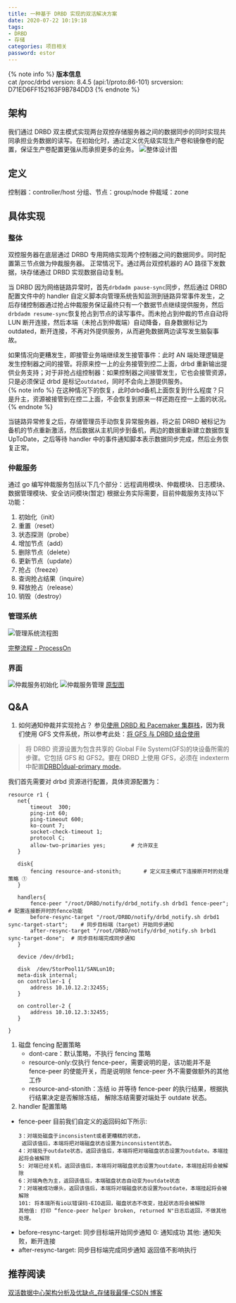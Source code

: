 ```yaml
---
title: 一种基于 DRBD 实现的双活解决方案
date: 2020-07-22 10:19:18
tags:
- DRBD
- 存储
categories: 项目相关
password: estor
---
```

{% note info %}
**版本信息**    
cat /proc/drbd 
version: 8.4.5 (api:1/proto:86-101)
srcversion: D71ED6FF152163F9B784DD3 
{% endnote %}
## 架构
我们通过 DRBD 双主模式实现两台双控存储服务器之间的数据同步的同时实现共同承担业务数据的读写。在初始化时，通过定义优先级实现生产卷和镜像卷的配置，保证生产卷配置更强从而承担更多的业务。
![整体设计图](/images/AA-DRBD/AA-DRBD.png)
## 定义
控制器：controller/host
分组、节点：group/node
仲裁域：zone

## 具体实现
### 整体
双控服务器在底层通过 DRBD 专用网络实现两个控制器之间的数据同步。同时配置第三节点做为仲裁服务器。 正常情况下。通过两台双控机器的 AO 路径下发数据，块存储通过 DRBD 实现数据自动复制。   

当 DRBD 因为网络链路异常时，首先`drbdadm pause-sync`同步，然后通过 DRBD 配置文件中的 handler 自定义脚本向管理系统告知监测到链路异常事件发生，之后存储控制器通过抢占仲裁服务保证最终只有一个数据节点继续提供服务，然后`drbdadm resume-sync`恢复抢占到节点的读写事件。而未抢占到仲裁的节点自动将 LUN 断开连接，然后本端（未抢占到仲裁端）自动降备，自身数据标记为 outdated，断开连接，不再对外提供服务，从而避免数据两边读写发生脑裂事故。

如果情况向更糟发生，即接管业务端继续发生接管事件：此时 AN 端处理逻辑是发生控制器之间的接管。将原来控一上的业务接管到控二上面，drbd 重新输出提供业务支持；对于非抢占组控制器：如果控制器之间接管发生，它也会接管资源，只是必须保证 drbd 是标记`outdated`，同时不会向上游提供服务。   
{% note info %}
在这种情况下的恢复，此时drbd备机上面恢复到什么程度？只是升主，资源被接管到在控二上面，不会恢复到原来一样还跑在控一上面的状况。
{% endnote %}

当链路异常修复之后，存储管理员手动恢复异常服务器，将之前 DRBD 被标记为备机的节点重新激活，然后数据从主机同步到备机，两边的数据重新建立数据恢复 UpToDate，之后等待 handler 中的事件通知脚本表示数据同步完成，然后业务恢复正常。

### 仲裁服务
通过 go 编写仲裁服务包括以下几个部分：远程调用模块、仲裁模块、日志模块、数据管理模块、安全访问模块(暂定)
根据业务实际需要，目前仲裁服务支持以下功能：
1. 初始化（init）
2. 重置（reset）
3. 状态探测（probe）
4. 增加节点（add）
5. 删除节点（delete）
6. 更新节点（update）
7. 抢占（freeze）
8. 查询抢占结果（inquire）
9. 释放抢占（release）
10. 销毁（destroy）
### 管理系统
![管理系统流程图](/images/AA-DRBD/ODSP.png)

[完整流程 - ProcessOn](https://www.processon.com/view/link/5f100b71f346fb2bfb290a20)

### 界面
![仲裁服务初始化](/images/AA-DRBD/yxt-init.png)
![仲裁服务管理](/images/AA-DRBD/yxt-manage.png)
[原型图](https://modao.cc/app/701a9917a82f111aec9c62a32f241770?simulator_type=device&sticky)

## Q&A

1. 如何通知仲裁并实现抢占？
参见[使用 DRBD 和 Pacemaker 集群栈](https://www.linbit.com/drbd-user-guide/drbd-guide-9_0-cn/#ch-pacemaker)，因为我们使用 GFS 文件系统，所以参考此处：[将 GFS 与 DRBD 结合使用](https://www.linbit.com/drbd-user-guide/drbd-guide-9_0-cn/#ch-gfs)
> 将 DRBD 资源设置为包含共享的 Global File System(GFS)的块设备所需的步骤。它包括 GFS 和 GFS2。要在 DRBD 上使用 GFS，必须在 indexterm 中配置[DRBD|dual-primary mode](https://www.linbit.com/drbd-user-guide/drbd-guide-9_0-cn/#s-dual-primary-mode)。

我们首先需要对 drbd 资源进行配置，具体资源配置为：
 ```plain
 resource r1 {
    net{
        timeout  300;
        ping-int 60;
        ping-timeout 600; 
        ko-count 7;
        socket-check-timeout 1;
        protocol C;
        allow-two-primaries yes;        # 允许双主
    }

    disk{
        fencing resource-and-stonith;       # 定义双主模式下连接断开时的处理策略 ①
    }

    handlers{
        fence-peer "/root/DRBD/notify/drbd_notify.sh drbd1 fence-peer";     # 配置连接断开时的fence功能
        before-resync-target "/root/DRBD/notify/drbd_notify.sh drbd1 sync-target-start";    # 同步目标端（target）开始同步通知
        after-resync-target "/root/DRBD/notify/drbd_notify.sh brbd1 sync-target-done";  # 同步目标端完成同步通知
    }

    device /dev/drbd1;

    disk  /dev/StorPool11/SANLun10;
    meta-disk internal;
    on controller-1 {
        address 10.10.12.2:32455;
    }

    on controller-2 {
        address 10.10.12.3:32455;
    }

}
 ```
 1. 磁盘 fencing 配置策略
    - dont-care：默认策略，不执行 fencing 策略
    - resource-only:仅执行 fence-peer，需要说明的是，该功能并不是 fence-peer 的使能开关，而是说明除 fence-peer 外不需要做额外的其他工作
    - resource-and-stonith：冻结 io 并等待 fence-peer 的执行结果，根据执行结果决定是否解除冻结， 解除冻结需要对端处于 outdate 状态。
 2. handler 配置策略
  - fence-peer
    目前我们自定义的返回码如下所示:
    ```plain
    3：对端处磁盘于inconsistent或者更糟糕的状态，
     返回该值后，本端将把对端磁盘状态设置为inconsistent状态。
    4：对端处于outdate状态，返回该值后，本端将把对端磁盘状态设置为outdate。本端挂起将会被解除 
    5: 对端已经关机，返回该值后，本端将对端磁盘状态设置为outdate，本端挂起将会被解除
    6：对端角色为主，返回该值后，本端磁盘状态自动变为outdate状态
    7：对端被成功爆头，返回该值后，本端将对端磁盘状态设置为outdate，本端挂起将会被解除
    101: 将本端所有io以错误码-EIO返回，磁盘状态不改变，挂起状态将会被解除
    其他值: 打印 “fence-peer helper broken, returned N"日志后返回，不做其他处理。
    ```
  - before-resync-target: 同步目标端开始同步通知
    0: 通知成功
    其他: 通知失败，断开连接
  - after-resync-target: 同步目标端完成同步通知
    返回值不影响执行

## 推荐阅读
[双活数据中心架构分析及优缺点_存储我最懂-CSDN 博客](https://blog.csdn.net/shouqian_com/article/details/52525021)